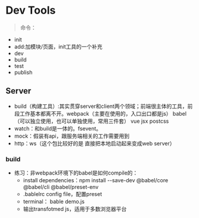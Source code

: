 # Dev Tools
> 命令：
- init
- add:加模块/页面，init工具的一个补充
- dev
- build
- test
- publish

## Server
- build（构建工具）:其实贯穿server和client两个领域；前端很主体的工具，前段工作基本都离不开。webpack（主要在使用的，入口出口都是js） babel（可以独立使用，也可以单独使用，常用三件套） vue jsx postcss
- watch：和build是一体的。fsevent。
- mock：假装有api，跟服务端相关的工作需要用到
- http：ws（这个包比较好的是 直接把本地启动起来变成web server）

### build
- 练习：非webpack环境下的babel是如何compile的：
  - install dependencies：npm install --save-dev @babel/core @babel/cli @babel/preset-env
  - .bablelrc config file，配置preset
  - terminal： bable demo.js
  - 输出transfotmed js，适用于多数浏览器平台

